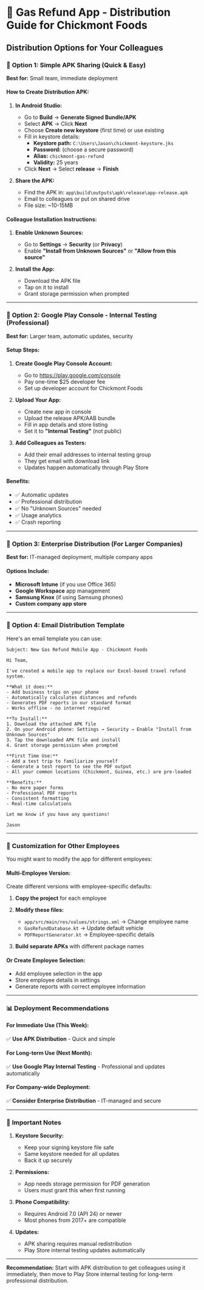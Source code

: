 # 📱 Gas Refund App - Distribution Guide for Chickmont Foods

## Distribution Options for Your Colleagues

### 🎯 **Option 1: Simple APK Sharing (Quick & Easy)**

**Best for:** Small team, immediate deployment

#### **How to Create Distribution APK:**
1. **In Android Studio:**
   - Go to **Build** → **Generate Signed Bundle/APK**
   - Select **APK** → Click **Next**
   - Choose **Create new keystore** (first time) or use existing
   - Fill in keystore details:
     - **Keystore path:** `C:\Users\Jason\chickmont-keystore.jks`
     - **Password:** (choose a secure password)
     - **Alias:** `chickmont-gas-refund`
     - **Validity:** 25 years
   - Click **Next** → Select **release** → **Finish**

2. **Share the APK:**
   - Find the APK in: `app\build\outputs\apk\release\app-release.apk`
   - Email to colleagues or put on shared drive
   - File size: ~10-15MB

#### **Colleague Installation Instructions:**
1. **Enable Unknown Sources:**
   - Go to **Settings** → **Security** (or **Privacy**)
   - Enable **"Install from Unknown Sources"** or **"Allow from this source"**

2. **Install the App:**
   - Download the APK file
   - Tap on it to install
   - Grant storage permission when prompted

---

### 🏢 **Option 2: Google Play Console - Internal Testing (Professional)**

**Best for:** Larger team, automatic updates, security

#### **Setup Steps:**
1. **Create Google Play Console Account:**
   - Go to https://play.google.com/console
   - Pay one-time $25 developer fee
   - Set up developer account for Chickmont Foods

2. **Upload Your App:**
   - Create new app in console
   - Upload the release APK/AAB bundle
   - Fill in app details and store listing
   - Set it to **"Internal Testing"** (not public)

3. **Add Colleagues as Testers:**
   - Add their email addresses to internal testing group
   - They get email with download link
   - Updates happen automatically through Play Store

#### **Benefits:**
- ✅ Automatic updates
- ✅ Professional distribution
- ✅ No "Unknown Sources" needed
- ✅ Usage analytics
- ✅ Crash reporting

---

### 💼 **Option 3: Enterprise Distribution (For Larger Companies)**

**Best for:** IT-managed deployment, multiple company apps

#### **Options Include:**
- **Microsoft Intune** (if you use Office 365)
- **Google Workspace** app management
- **Samsung Knox** (if using Samsung phones)
- **Custom company app store**

---

### 📧 **Option 4: Email Distribution Template**

Here's an email template you can use:

```
Subject: New Gas Refund Mobile App - Chickmont Foods

Hi Team,

I've created a mobile app to replace our Excel-based travel refund system. 

**What it does:**
- Add business trips on your phone
- Automatically calculates distances and refunds
- Generates PDF reports in our standard format
- Works offline - no internet required

**To Install:**
1. Download the attached APK file
2. On your Android phone: Settings → Security → Enable "Install from Unknown Sources"
3. Tap the downloaded APK file and install
4. Grant storage permission when prompted

**First Time Use:**
- Add a test trip to familiarize yourself
- Generate a test report to see the PDF output
- All your common locations (Chickmont, Guinea, etc.) are pre-loaded

**Benefits:**
- No more paper forms
- Professional PDF reports
- Consistent formatting
- Real-time calculations

Let me know if you have any questions!

Jason
```

---

### 🔧 **Customization for Other Employees**

You might want to modify the app for different employees:

#### **Multi-Employee Version:**
Create different versions with employee-specific defaults:

1. **Copy the project** for each employee
2. **Modify these files:**
   - `app/src/main/res/values/strings.xml` → Change employee name
   - `GasRefundDatabase.kt` → Update default vehicle
   - `PDFReportGenerator.kt` → Employee-specific details

3. **Build separate APKs** with different package names

#### **Or Create Employee Selection:**
- Add employee selection in the app
- Store employee details in settings
- Generate reports with correct employee information

---

### 📊 **Deployment Recommendations**

#### **For Immediate Use (This Week):**
✅ **Use APK Distribution** - Quick and simple

#### **For Long-term Use (Next Month):**
✅ **Use Google Play Internal Testing** - Professional and updates automatically

#### **For Company-wide Deployment:**
✅ **Consider Enterprise Distribution** - IT-managed and secure

---

### 🚨 **Important Notes**

1. **Keystore Security:**
   - Keep your signing keystore file safe
   - Same keystore needed for all updates
   - Back it up securely

2. **Permissions:**
   - App needs storage permission for PDF generation
   - Users must grant this when first running

3. **Phone Compatibility:**
   - Requires Android 7.0 (API 24) or newer
   - Most phones from 2017+ are compatible

4. **Updates:**
   - APK sharing requires manual redistribution
   - Play Store internal testing updates automatically

---

**Recommendation:** Start with APK distribution to get colleagues using it immediately, then move to Play Store internal testing for long-term professional distribution.
